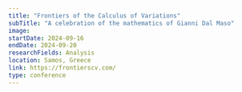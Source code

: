 ```yaml
---
title: "Frontiers of the Calculus of Variations"
subTitle: "A celebration of the mathematics of Gianni Dal Maso"
image:
startDate: 2024-09-16
endDate: 2024-09-20
researchFields: Analysis
location: Samos, Greece
link: https://frontierscv.com/
type: conference
---
```

